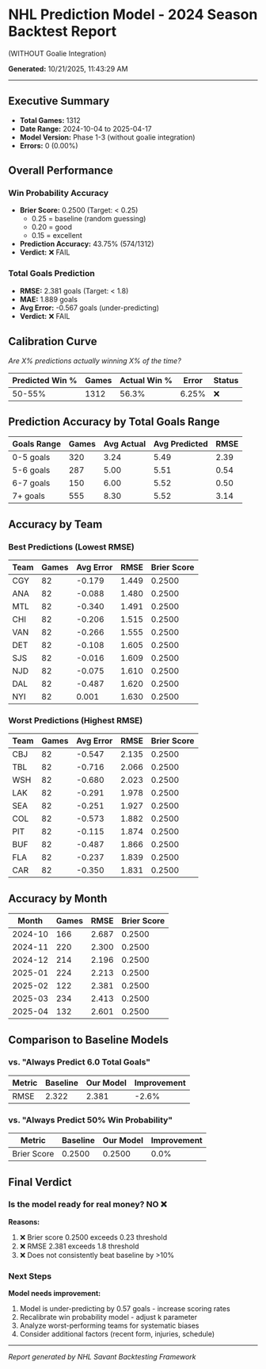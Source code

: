 # NHL Prediction Model - 2024 Season Backtest Report
(WITHOUT Goalie Integration)

**Generated:** 10/21/2025, 11:43:29 AM

---

## Executive Summary

- **Total Games:** 1312
- **Date Range:** 2024-10-04 to 2025-04-17
- **Model Version:** Phase 1-3 (without goalie integration)
- **Errors:** 0 (0.00%)

## Overall Performance

### Win Probability Accuracy

- **Brier Score:** 0.2500 (Target: < 0.25)
  - 0.25 = baseline (random guessing)
  - 0.20 = good
  - 0.15 = excellent
- **Prediction Accuracy:** 43.75% (574/1312)
- **Verdict:** ❌ FAIL

### Total Goals Prediction

- **RMSE:** 2.381 goals (Target: < 1.8)
- **MAE:** 1.889 goals
- **Avg Error:** -0.567 goals (under-predicting)
- **Verdict:** ❌ FAIL

## Calibration Curve

*Are X% predictions actually winning X% of the time?*

| Predicted Win % | Games | Actual Win % | Error | Status |
|----------------|-------|--------------|-------|--------|
| 50-55% | 1312 | 56.3% | 6.25% | ❌ |

## Prediction Accuracy by Total Goals Range

| Goals Range | Games | Avg Actual | Avg Predicted | RMSE |
|-------------|-------|------------|---------------|------|
| 0-5 goals | 320 | 3.24 | 5.49 | 2.39 |
| 5-6 goals | 287 | 5.00 | 5.51 | 0.54 |
| 6-7 goals | 150 | 6.00 | 5.52 | 0.50 |
| 7+ goals | 555 | 8.30 | 5.52 | 3.14 |

## Accuracy by Team

### Best Predictions (Lowest RMSE)

| Team | Games | Avg Error | RMSE | Brier Score |
|------|-------|-----------|------|-------------|
| CGY | 82 | -0.179 | 1.449 | 0.2500 |
| ANA | 82 | -0.088 | 1.480 | 0.2500 |
| MTL | 82 | -0.340 | 1.491 | 0.2500 |
| CHI | 82 | -0.206 | 1.515 | 0.2500 |
| VAN | 82 | -0.266 | 1.555 | 0.2500 |
| DET | 82 | -0.108 | 1.605 | 0.2500 |
| SJS | 82 | -0.016 | 1.609 | 0.2500 |
| NJD | 82 | -0.075 | 1.610 | 0.2500 |
| DAL | 82 | -0.487 | 1.620 | 0.2500 |
| NYI | 82 | 0.001 | 1.630 | 0.2500 |

### Worst Predictions (Highest RMSE)

| Team | Games | Avg Error | RMSE | Brier Score |
|------|-------|-----------|------|-------------|
| CBJ | 82 | -0.547 | 2.135 | 0.2500 |
| TBL | 82 | -0.716 | 2.066 | 0.2500 |
| WSH | 82 | -0.680 | 2.023 | 0.2500 |
| LAK | 82 | -0.291 | 1.978 | 0.2500 |
| SEA | 82 | -0.251 | 1.927 | 0.2500 |
| COL | 82 | -0.573 | 1.882 | 0.2500 |
| PIT | 82 | -0.115 | 1.874 | 0.2500 |
| BUF | 82 | -0.487 | 1.866 | 0.2500 |
| FLA | 82 | -0.237 | 1.839 | 0.2500 |
| CAR | 82 | -0.350 | 1.831 | 0.2500 |

## Accuracy by Month

| Month | Games | RMSE | Brier Score |
|-------|-------|------|-------------|
| 2024-10 | 166 | 2.687 | 0.2500 |
| 2024-11 | 220 | 2.300 | 0.2500 |
| 2024-12 | 214 | 2.196 | 0.2500 |
| 2025-01 | 224 | 2.213 | 0.2500 |
| 2025-02 | 122 | 2.381 | 0.2500 |
| 2025-03 | 234 | 2.413 | 0.2500 |
| 2025-04 | 132 | 2.601 | 0.2500 |

## Comparison to Baseline Models

### vs. "Always Predict 6.0 Total Goals"

| Metric | Baseline | Our Model | Improvement |
|--------|----------|-----------|-------------|
| RMSE | 2.322 | 2.381 | -2.6% |

### vs. "Always Predict 50% Win Probability"

| Metric | Baseline | Our Model | Improvement |
|--------|----------|-----------|-------------|
| Brier Score | 0.2500 | 0.2500 | 0.0% |

## Final Verdict

### Is the model ready for real money? **NO ❌**

**Reasons:**
1. ❌ Brier score 0.2500 exceeds 0.23 threshold
2. ❌ RMSE 2.381 exceeds 1.8 threshold
3. ❌ Does not consistently beat baseline by >10%

### Next Steps

**Model needs improvement:**

1. Model is under-predicting by 0.57 goals - increase scoring rates
2. Recalibrate win probability model - adjust k parameter
3. Analyze worst-performing teams for systematic biases
4. Consider additional factors (recent form, injuries, schedule)

---

*Report generated by NHL Savant Backtesting Framework*
